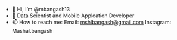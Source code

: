- 👋 Hi, I’m @mbangash13
- 👀 Data Scientist and Mobile Applcation Developer 
- 📫 How to reach me: 
     Email: mshlbangash@gmail.com
     Instagram: Mashal.bangash

<!---
mbangash13/mbangash13 is a ✨ special ✨ repository because its `README.md` (this file) appears on your GitHub profile.
You can click the Preview link to take a look at your changes.
--->
